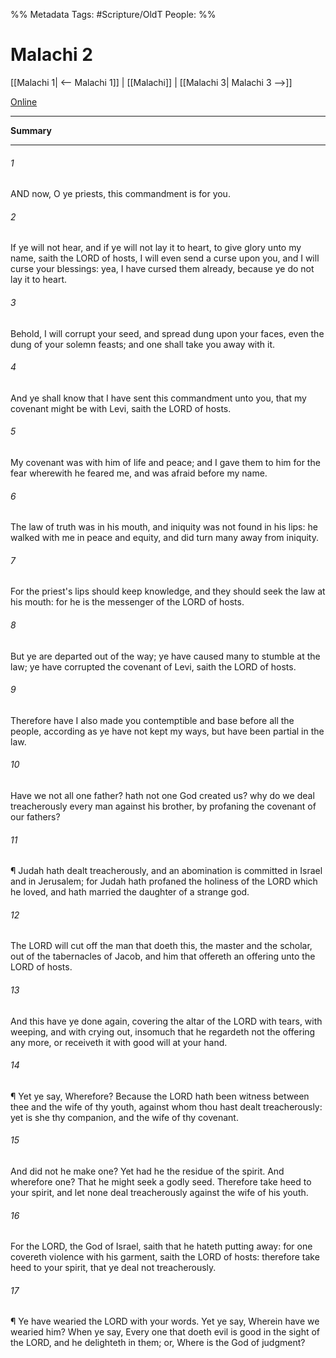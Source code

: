 

%% Metadata
Tags: #Scripture/OldT
People: 
%%
# Malachi 2
[[Malachi 1| <-- Malachi 1]] | [[Malachi]] | [[Malachi 3| Malachi 3 -->]]

[Online](https://churchofjesuschrist.org/study/scriptures/ot/mal/2?lang=eng)

---
__Summary__



---

###### 1
AND now, O ye priests, this commandment is for you.
###### 2
If ye will not hear, and if ye will not lay it to heart, to give glory unto my name, saith the LORD of hosts, I will even send a curse upon you, and I will curse your blessings: yea, I have cursed them already, because ye do not lay it to heart.
###### 3
Behold, I will corrupt your seed, and spread dung upon your faces, even the dung of your solemn feasts; and one shall take you away with it.
###### 4
And ye shall know that I have sent this commandment unto you, that my covenant might be with Levi, saith the LORD of hosts.
###### 5
My covenant was with him of life and peace; and I gave them to him for the fear wherewith he feared me, and was afraid before my name.
###### 6
The law of truth was in his mouth, and iniquity was not found in his lips: he walked with me in peace and equity, and did turn many away from iniquity.
###### 7
For the priest's lips should keep knowledge, and they should seek the law at his mouth: for he is the messenger of the LORD of hosts.
###### 8
But ye are departed out of the way; ye have caused many to stumble at the law; ye have corrupted the covenant of Levi, saith the LORD of hosts.
###### 9
Therefore have I also made you contemptible and base before all the people, according as ye have not kept my ways, but have been partial in the law.
###### 10
Have we not all one father?  hath not one God created us?  why do we deal treacherously every man against his brother, by profaning the covenant of our fathers?
###### 11
¶ Judah hath dealt treacherously, and an abomination is committed in Israel and in Jerusalem; for Judah hath profaned the holiness of the LORD which he loved, and hath married the daughter of a strange god.
###### 12
The LORD will cut off the man that doeth this, the master and the scholar, out of the tabernacles of Jacob, and him that offereth an offering unto the LORD of hosts.
###### 13
And this have ye done again, covering the altar of the LORD with tears, with weeping, and with crying out, insomuch that he regardeth not the offering any more, or receiveth it with good will at your hand.
###### 14
¶ Yet ye say, Wherefore?  Because the LORD hath been witness between thee and the wife of thy youth, against whom thou hast dealt treacherously: yet is she thy companion, and the wife of thy covenant.
###### 15
And did not he make one?  Yet had he the residue of the spirit.  And wherefore one?  That he might seek a godly seed.  Therefore take heed to your spirit, and let none deal treacherously against the wife of his youth.
###### 16
For the LORD, the God of Israel, saith that he hateth putting away: for one covereth violence with his garment, saith the LORD of hosts: therefore take heed to your spirit, that ye deal not treacherously.
###### 17
¶ Ye have wearied the LORD with your words.  Yet ye say, Wherein have we wearied him?  When ye say, Every one that doeth evil is good in the sight of the LORD, and he delighteth in them; or, Where is the God of judgment?



